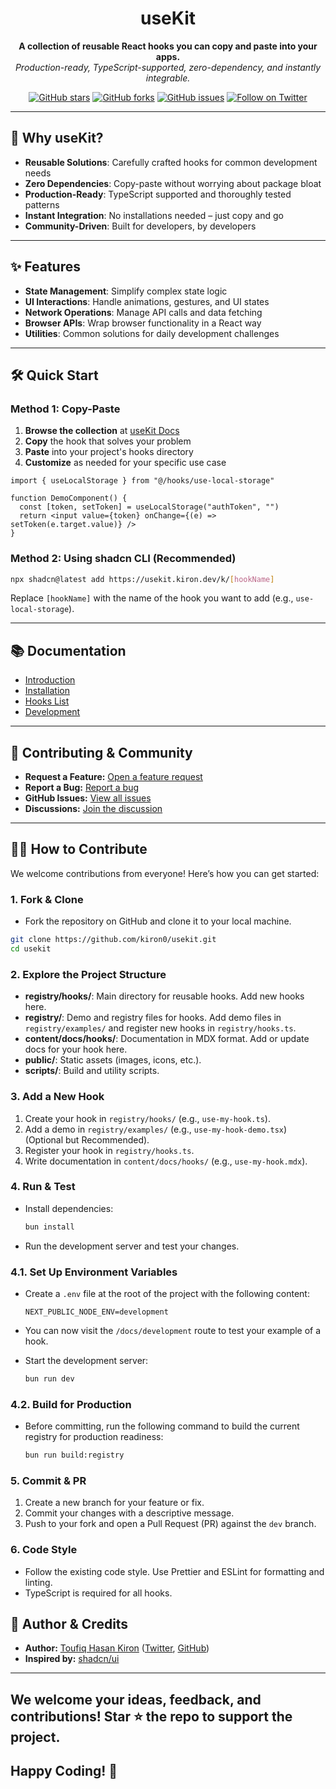 <h1 align="center">
useKit
</h1>

<p align="center">
  <b>A collection of reusable React hooks you can copy and paste into your apps.</b><br/>
  <i>Production-ready, TypeScript-supported, zero-dependency, and instantly integrable.</i>
</p>

<p align="center">
  <a href="https://github.com/kiron0/usekit"><img src="https://img.shields.io/github/stars/kiron0/usekit?style=flat-square" alt="GitHub stars" /></a>
  <a href="https://github.com/kiron0/usekit"><img src="https://img.shields.io/github/forks/kiron0/usekit?style=flat-square" alt="GitHub forks" /></a>
  <a href="https://github.com/kiron0/usekit/issues"><img src="https://img.shields.io/github/issues/kiron0/usekit?style=flat-square" alt="GitHub issues" /></a>
  <a href="https://twitter.com/hashtagkiron"><img src="https://img.shields.io/twitter/follow/hashtagkiron?style=flat-square" alt="Follow on Twitter" /></a>
</p>

---

## 🚀 Why useKit?

- **Reusable Solutions**: Carefully crafted hooks for common development needs
- **Zero Dependencies**: Copy-paste without worrying about package bloat
- **Production-Ready**: TypeScript supported and thoroughly tested patterns
- **Instant Integration**: No installations needed – just copy and go
- **Community-Driven**: Built for developers, by developers

---

## ✨ Features

- **State Management**: Simplify complex state logic
- **UI Interactions**: Handle animations, gestures, and UI states
- **Network Operations**: Manage API calls and data fetching
- **Browser APIs**: Wrap browser functionality in a React way
- **Utilities**: Common solutions for daily development challenges

---

## 🛠️ Quick Start

### Method 1: Copy-Paste

1. **Browse the collection** at [useKit Docs](https://usekit.kiron.dev/docs/hooks)
2. **Copy** the hook that solves your problem
3. **Paste** into your project's hooks directory
4. **Customize** as needed for your specific use case

```tsx
import { useLocalStorage } from "@/hooks/use-local-storage"

function DemoComponent() {
  const [token, setToken] = useLocalStorage("authToken", "")
  return <input value={token} onChange={(e) => setToken(e.target.value)} />
}
```

### Method 2: Using shadcn CLI (Recommended)

```bash
npx shadcn@latest add https://usekit.kiron.dev/k/[hookName]
```

Replace `[hookName]` with the name of the hook you want to add (e.g., `use-local-storage`).

---

## 📚 Documentation

- [Introduction](https://usekit.kiron.dev/docs)
- [Installation](https://usekit.kiron.dev/docs/installation)
- [Hooks List](https://usekit.kiron.dev/docs/hooks)
- [Development](https://usekit.kiron.dev/docs/development)

---

## 🤝 Contributing & Community

- **Request a Feature:** [Open a feature request](https://github.com/kiron0/useKit/issues/new?labels=enhancement&template=feature_request.md)
- **Report a Bug:** [Report a bug](https://github.com/kiron0/useKit/issues/new?labels=bug&template=bug_report.md)
- **GitHub Issues:** [View all issues](https://github.com/kiron0/useKit/issues)
- **Discussions:** [Join the discussion](https://github.com/kiron0/useKit/discussions)

---

## 🧑‍💻 How to Contribute

We welcome contributions from everyone! Here’s how you can get started:

### 1. Fork & Clone

- Fork the repository on GitHub and clone it to your local machine.

```bash
git clone https://github.com/kiron0/usekit.git
cd usekit
```

### 2. Explore the Project Structure

- **registry/hooks/**: Main directory for reusable hooks. Add new hooks here.
- **registry/**: Demo and registry files for hooks. Add demo files in `registry/examples/` and register new hooks in `registry/hooks.ts`.
- **content/docs/hooks/**: Documentation in MDX format. Add or update docs for your hook here.
- **public/**: Static assets (images, icons, etc.).
- **scripts/**: Build and utility scripts.

### 3. Add a New Hook

1. Create your hook in `registry/hooks/` (e.g., `use-my-hook.ts`).
2. Add a demo in `registry/examples/` (e.g., `use-my-hook-demo.tsx`) (Optional but Recommended).
3. Register your hook in `registry/hooks.ts`.
4. Write documentation in `content/docs/hooks/` (e.g., `use-my-hook.mdx`).

### 4. Run & Test

- Install dependencies:
  ```bash
  bun install
  ```
- Run the development server and test your changes.

### 4.1. Set Up Environment Variables

- Create a `.env` file at the root of the project with the following content:

  ```
  NEXT_PUBLIC_NODE_ENV=development
  ```

- You can now visit the `/docs/development` route to test your example of a hook.

- Start the development server:

  ```bash
  bun run dev
  ```

### 4.2. Build for Production

- Before committing, run the following command to build the current registry for production readiness:

  ```bash
  bun run build:registry
  ```

### 5. Commit & PR

1. Create a new branch for your feature or fix.
2. Commit your changes with a descriptive message.
3. Push to your fork and open a Pull Request (PR) against the `dev` branch.

### 6. Code Style

- Follow the existing code style. Use Prettier and ESLint for formatting and linting.
- TypeScript is required for all hooks.

## 👤 Author & Credits

- **Author:** [Toufiq Hasan Kiron](https://kiron.dev) ([Twitter](https://twitter.com/hashtagkiron), [GitHub](https://github.com/kiron0))
- **Inspired by:** [shadcn/ui](https://ui.shadcn.com)

---

## We welcome your ideas, feedback, and contributions! Star ⭐ the repo to support the project.

## Happy Coding! 🚀
